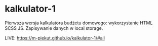 # kalkulator-1
Pierwsza wersja kalkulatora budżetu domowego: wykorzystanie HTML SCSS JS. Zapisywanie danych w local storage.

LIVE: https://m-piekut.github.io/kalkulator-1/#all
